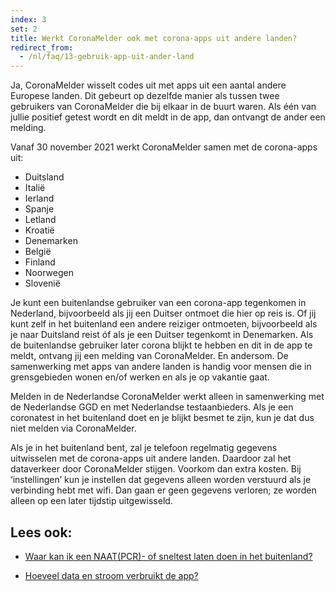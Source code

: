 ```yaml
---
index: 3
set: 2
title: Werkt CoronaMelder ook met corona-apps uit andere landen?
redirect_from: 
  - /nl/faq/13-gebruik-app-uit-ander-land
---
```

Ja, CoronaMelder wisselt codes uit met apps uit een aantal andere Europese landen. Dit gebeurt op dezelfde manier als tussen twee gebruikers van CoronaMelder die bij elkaar in de buurt waren. Als één van jullie positief getest wordt en dit meldt in de app, dan ontvangt de ander een melding.

Vanaf 30 november 2021 werkt CoronaMelder samen met de corona-apps uit:

- Duitsland
- Italië
- Ierland
- Spanje
- Letland
- Kroatië
- Denemarken
- België
- Finland
- Noorwegen
- Slovenië

Je kunt een buitenlandse gebruiker van een corona-app tegenkomen in Nederland, bijvoorbeeld als jij een Duitser ontmoet die hier op reis is. Of jij kunt zelf in het buitenland een andere reiziger ontmoeten, bijvoorbeeld als je naar Duitsland reist óf als je een Duitser tegenkomt in Denemarken. Als de buitenlandse gebruiker later corona blijkt te hebben en dit in de app te meldt, ontvang jij een melding van CoronaMelder. En andersom. De samenwerking met apps van andere landen is handig voor mensen die in grensgebieden wonen en/of werken en als je op vakantie gaat.

Melden in de Nederlandse CoronaMelder werkt alleen in samenwerking met de Nederlandse GGD en met Nederlandse testaanbieders. Als je een coronatest in het buitenland doet en je blijkt besmet te zijn, kun je dat dus niet melden via CoronaMelder.

Als je in het buitenland bent, zal je telefoon regelmatig gegevens uitwisselen met de corona-apps uit andere landen. Daardoor zal het dataverkeer door CoronaMelder stijgen. Voorkom dan extra kosten. Bij ‘instellingen’ kun je instellen dat gegevens alleen worden verstuurd als je verbinding hebt met wifi. Dan gaan er geen gegevens verloren; ze worden alleen op een later tijdstip uitgewisseld.

## Lees ook:
- [Waar kan ik een NAAT(PCR)- of sneltest laten doen in het buitenland?](https://www.nederlandwereldwijd.nl/documenten/vragen-en-antwoorden/waar-kan-ik-een-pcr-of-sneltest-laten-doen-in-het-buitenland)
<!-- - [Testen op vakantie in Nederland](https://www.rijksoverheid.nl/onderwerpen/coronavirus-covid-19/testen/testen-op-vakantie-in-nederland) -->
- [Hoeveel data en stroom verbruikt de app?](/nl/faq/2-2-hoeveel-data-en-stroom-gebruikt-de-app)
